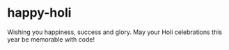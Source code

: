 # happy-holi
Wishing you happiness, success and glory. May your Holi celebrations this year be memorable with code!
